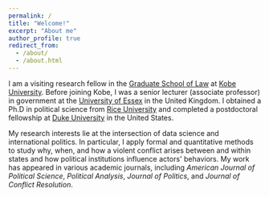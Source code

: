 ```yaml
---
permalink: /
title: "Welcome!"
excerpt: "About me"
author_profile: true
redirect_from: 
  - /about/
  - /about.html
---
```


I am a visiting research fellow in the [Graduate School of Law](http://www.law.kobe-u.ac.jp/english.html) at [Kobe University](https://www.kobe-u.ac.jp/en/index.html). 
Before joining Kobe, I was a senior lecturer (associate professor) in government at the [University of Essex](https://www.essex.ac.uk/) in the United Kingdom. 
I obtained a Ph.D in political science from [Rice University](https://rice.edu/) and completed a postdoctoral fellowship at [Duke University](https://duke.edu/) in the United States. 

My research interests lie at the intersection of data science and international politics. 
In particular, I apply formal and quantitative methods to study why, when, and how a violent conflict arises between and within states and how political institutions influence actors' behaviors. 
My work has appeared in various academic journals, including <i>American Journal of Political Science</i>, <i>Political Analysis</i>, <i>Journal of Politics</i>, and <i>Journal of Conflict Resolution</i>. 
